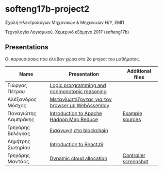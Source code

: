 # softeng17b-project2

Σχολή Ηλεκτρολόγων Μηχανικών & Μηχανικών Η/Υ, ΕΜΠ

Τεχνολογία Λογισμικού, Χεμερινό εξάμηνο 2017 (softeng17b)

## Presentations
Οι παρουσιάσεις που έλαβαν χώρα στο 2ο project του μαθήματος.

|Name|Presentation|Additional files|
|----|-----|------|
|Γιώργος Πέτρου | [Logic prorgramming and nonmonotonic reasoning](files/prolog-presentation.pptx) |
|Αλέξανδρος Μόσχος | [Μεταγλωττίζοντας για τον browser με WebAssembly](files/wasm.pdf)|
|Παναγιώτης Λαμπράκης | [Introduction to Apache Hadoop Map Reduce](files/hadoop.pptx) | [Example sources](files/hadoop-map-reduce.zip) |
|Γρηγόρης Βελέγκας | [Εισαγωγή στο blockchain](files/intro-to-blockchain.pdf) |
|Δημήτρης Σωτηρίου | [Introduction to ReactJS](files/Introduction-to-ReactJS-20180227.pdf) |
|Γρηγόρης Μαντάος | [Dynamic cloud allocation](files/dynamic-cloud.pdf) | [Controller screenshot](files/cloud-controller.png) |
